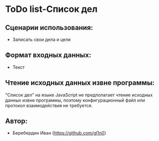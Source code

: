  # ToDo list-Список дел 

## Сценарии использования:
- Записать свои дела и цели 
## Формат входных данных:
- Текст

## Чтение исходных данных извне программы:
"Список дел" на языке JavaScript не предполагает чтение исходных данных извне программы, поэтому конфигурационный файл или протокол взаимодействия не требуется.

## Автор:
- Беребердин Иван (https://github.com/gl1n0)
